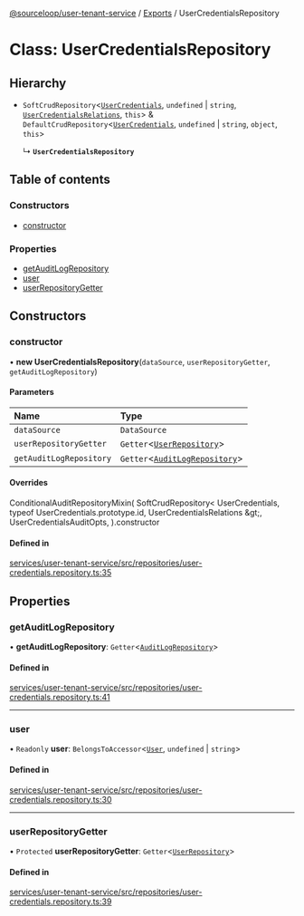 [@sourceloop/user-tenant-service](../README.md) / [Exports](../modules.md) / UserCredentialsRepository

# Class: UserCredentialsRepository

## Hierarchy

- `SoftCrudRepository`<[`UserCredentials`](UserCredentials.md), `undefined` \| `string`, [`UserCredentialsRelations`](../interfaces/UserCredentialsRelations.md), `this`\> & `DefaultCrudRepository`<[`UserCredentials`](UserCredentials.md), `undefined` \| `string`, `object`, `this`\>

  ↳ **`UserCredentialsRepository`**

## Table of contents

### Constructors

- [constructor](UserCredentialsRepository.md#constructor)

### Properties

- [getAuditLogRepository](UserCredentialsRepository.md#getauditlogrepository)
- [user](UserCredentialsRepository.md#user)
- [userRepositoryGetter](UserCredentialsRepository.md#userrepositorygetter)

## Constructors

### constructor

• **new UserCredentialsRepository**(`dataSource`, `userRepositoryGetter`, `getAuditLogRepository`)

#### Parameters

| Name | Type |
| :------ | :------ |
| `dataSource` | `DataSource` |
| `userRepositoryGetter` | `Getter`<[`UserRepository`](UserRepository.md)\> |
| `getAuditLogRepository` | `Getter`<[`AuditLogRepository`](AuditLogRepository.md)\> |

#### Overrides

ConditionalAuditRepositoryMixin(
  SoftCrudRepository&lt;
    UserCredentials,
    typeof UserCredentials.prototype.id,
    UserCredentialsRelations
  \&gt;,
  UserCredentialsAuditOpts,
).constructor

#### Defined in

[services/user-tenant-service/src/repositories/user-credentials.repository.ts:35](https://github.com/sourcefuse/loopback4-microservice-catalog/blob/53060ad88/services/user-tenant-service/src/repositories/user-credentials.repository.ts#L35)

## Properties

### getAuditLogRepository

• **getAuditLogRepository**: `Getter`<[`AuditLogRepository`](AuditLogRepository.md)\>

#### Defined in

[services/user-tenant-service/src/repositories/user-credentials.repository.ts:41](https://github.com/sourcefuse/loopback4-microservice-catalog/blob/53060ad88/services/user-tenant-service/src/repositories/user-credentials.repository.ts#L41)

___

### user

• `Readonly` **user**: `BelongsToAccessor`<[`User`](User.md), `undefined` \| `string`\>

#### Defined in

[services/user-tenant-service/src/repositories/user-credentials.repository.ts:30](https://github.com/sourcefuse/loopback4-microservice-catalog/blob/53060ad88/services/user-tenant-service/src/repositories/user-credentials.repository.ts#L30)

___

### userRepositoryGetter

• `Protected` **userRepositoryGetter**: `Getter`<[`UserRepository`](UserRepository.md)\>

#### Defined in

[services/user-tenant-service/src/repositories/user-credentials.repository.ts:39](https://github.com/sourcefuse/loopback4-microservice-catalog/blob/53060ad88/services/user-tenant-service/src/repositories/user-credentials.repository.ts#L39)
